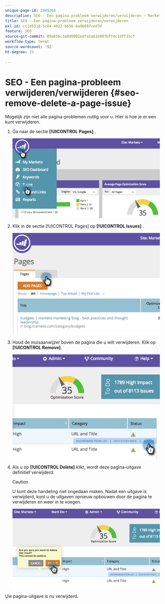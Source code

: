 ```yaml
---
unique-page-id: 2949264
description: SEO - Een pagina-probleem verwijderen/verwijderen - Marketo Docs - Productdocumentatie
title: SEO - Een pagina-probleem verwijderen/verwijderen
exl-id: cc1e5318-5c64-4022-bb56-6a96607ced7d
feature: SEO
source-git-commit: 09a656c3a0d0002edfa1a61b987bff4c1dff33cf
workflow-type: tm+mt
source-wordcount: '92'
ht-degree: 1%

---
```


# SEO - Een pagina-probleem verwijderen/verwijderen {#seo-remove-delete-a-page-issue}

Mogelijk zijn niet alle pagina-problemen nuttig voor u. Hier is hoe je er een kunt verwijderen.

1. Ga naar de sectie **[!UICONTROL Pages]** .

   ![](assets/image2014-9-18-14-3a0-3a16.png)

1. Klik in de sectie [!UICONTROL Pages] op **[!UICONTROL Issues]** .

   ![](assets/image2014-9-18-14-3a0-3a30.png)

1. Houd de muisaanwijzer boven de pagina die u wilt verwijderen. Klik op **[!UICONTROL Remove]**.

   ![](assets/image2014-9-18-14-3a0-3a38.png)

1. Als u op **[!UICONTROL Delete]** klikt, wordt deze pagina-uitgave definitief verwijderd.

   >[!CAUTION]
   >
   >U kunt deze handeling niet ongedaan maken. Nadat een uitgave is verwijderd, kunt u de uitgaven opnieuw opbouwen door de pagina te verwijderen en weer in te voegen.

   ![](assets/image2014-9-18-14-3a1-3a28.png)

Uw pagina-uitgave is nu verwijderd.
